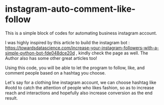 # instagram-auto-comment-like-follow
This is a simple block of codes for automating business instagram account.

I was highly inspired by this article to build the instagram bot : https://towardsdatascience.com/increase-your-instagram-followers-with-a-simple-python-bot-fde048dce20d , kindly check the page as well. The Author also has some other great articles too!

Using this code, you will be able to let the program to follow, like, and comment people based on a hashtag you choose.

Let's say for a clothing line instagram account, we can choose hashtag like #ootd to catch the attention of people who likes fashion, so as to increase reach and interactions and hopefully also increase conversion as the end result.
